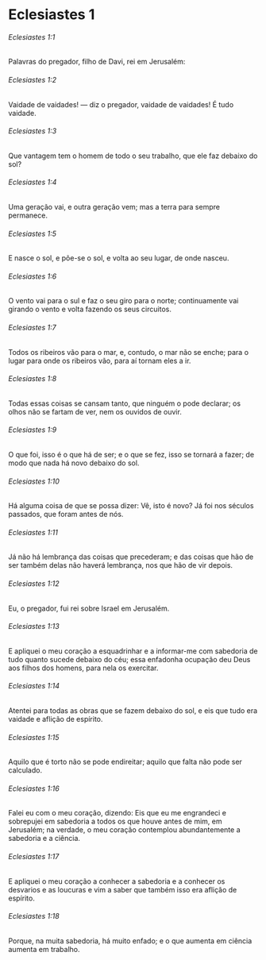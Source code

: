 # Eclesiastes 1

###### Eclesiastes 1:1

Palavras do pregador, filho de Davi, rei em Jerusalém:

###### Eclesiastes 1:2

Vaidade de vaidades! — diz o pregador, vaidade de vaidades! É tudo vaidade.

###### Eclesiastes 1:3

Que vantagem tem o homem de todo o seu trabalho, que ele faz debaixo do sol?

###### Eclesiastes 1:4

Uma geração vai, e outra geração vem; mas a terra para sempre permanece.

###### Eclesiastes 1:5

E nasce o sol, e põe-se o sol, e volta ao seu lugar, de onde nasceu.

###### Eclesiastes 1:6

O vento vai para o sul e faz o seu giro para o norte; continuamente vai girando o vento e volta fazendo os seus circuitos.

###### Eclesiastes 1:7

Todos os ribeiros vão para o mar, e, contudo, o mar não se enche; para o lugar para onde os ribeiros vão, para aí tornam eles a ir.

###### Eclesiastes 1:8

Todas essas coisas se cansam tanto, que ninguém o pode declarar; os olhos não se fartam de ver, nem os ouvidos de ouvir.

###### Eclesiastes 1:9

O que foi, isso é o que há de ser; e o que se fez, isso se tornará a fazer; de modo que nada há novo debaixo do sol.

###### Eclesiastes 1:10

Há alguma coisa de que se possa dizer: Vê, isto é novo? Já foi nos séculos passados, que foram antes de nós.

###### Eclesiastes 1:11

Já não há lembrança das coisas que precederam; e das coisas que hão de ser também delas não haverá lembrança, nos que hão de vir depois.

###### Eclesiastes 1:12

Eu, o pregador, fui rei sobre Israel em Jerusalém.

###### Eclesiastes 1:13

E apliquei o meu coração a esquadrinhar e a informar-me com sabedoria de tudo quanto sucede debaixo do céu; essa enfadonha ocupação deu Deus aos filhos dos homens, para nela os exercitar.

###### Eclesiastes 1:14

Atentei para todas as obras que se fazem debaixo do sol, e eis que tudo era vaidade e aflição de espírito.

###### Eclesiastes 1:15

Aquilo que é torto não se pode endireitar; aquilo que falta não pode ser calculado.

###### Eclesiastes 1:16

Falei eu com o meu coração, dizendo: Eis que eu me engrandeci e sobrepujei em sabedoria a todos os que houve antes de mim, em Jerusalém; na verdade, o meu coração contemplou abundantemente a sabedoria e a ciência.

###### Eclesiastes 1:17

E apliquei o meu coração a conhecer a sabedoria e a conhecer os desvarios e as loucuras e vim a saber que também isso era aflição de espírito.

###### Eclesiastes 1:18

Porque, na muita sabedoria, há muito enfado; e o que aumenta em ciência aumenta em trabalho.

